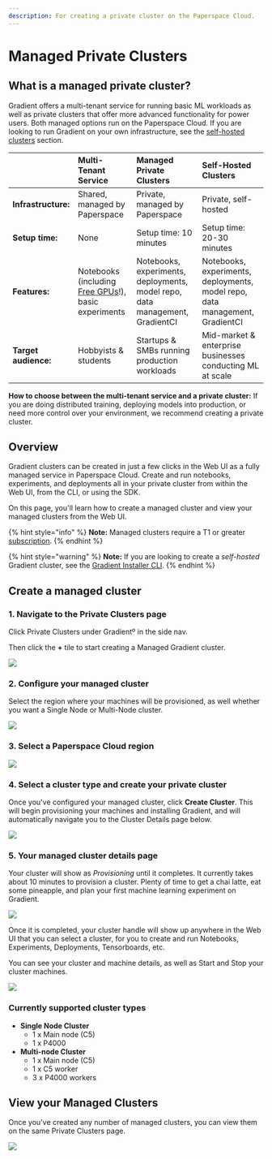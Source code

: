 ```yaml
---
description: For creating a private cluster on the Paperspace Cloud.
---
```


# Managed Private Clusters

## What is a managed private cluster?

Gradient offers a multi-tenant service for running basic ML workloads as well as private clusters that offer more advanced functionality for power users.  Both managed options run on the Paperspace Cloud.  If you are looking to run Gradient on your own infrastructure, see the [self-hosted clusters](self-hosted-clusters/) section.  

|  | Multi-Tenant Service | Managed Private Clusters | Self-Hosted Clusters |
| :--- | :--- | :--- | :--- |
| **Infrastructure:** | Shared, managed by Paperspace | Private, managed by Paperspace | Private, self-hosted |
| **Setup time:**  | None | Setup time: 10 minutes | Setup time: 20-30 minutes |
| **Features:**  | Notebooks \(including [Free GPUs](../../instances/free-instances.md)!\), basic experiments | Notebooks, experiments, deployments, model repo, data management, GradientCI | Notebooks, experiments, deployments, model repo, data management, GradientCI |
| **Target audience:**  | Hobbyists & students | Startups & SMBs running production workloads | Mid-market & enterprise businesses conducting ML at scale |

**How to choose between the multi-tenant service and a private cluster:** If you are doing distributed training, deploying models into production, or need more control over your environment, we recommend creating a private cluster.  

## Overview

Gradient clusters can be created in just a few clicks in the Web UI as a fully managed service in Paperspace Cloud. Create and run notebooks, experiments, and deployments all in your private cluster from within the Web UI, from the CLI, or using the SDK.

On this page, you'll learn how to create a managed cluster and view your managed clusters from the Web UI.

{% hint style="info" %}
**Note:** Managed clusters require a T1 or greater [subscription](https://gradient.paperspace.com/pricing).
{% endhint %}

{% hint style="warning" %}
**Note:** If you are looking to create a _self-hosted_ Gradient cluster, see the [Gradient Installer CLI](self-hosted-clusters/gradient-installer-cli.md).
{% endhint %}

## Create a managed cluster

### 1. Navigate to the Private Clusters page

Click Private Clusters under Gradientº in the side nav.

Then click the **+** tile to start creating a Managed Gradient cluster.

![](../../.gitbook/assets/screen-shot-2020-07-23-at-9.16.56-pm.png)

### 2. Configure your managed cluster

Select the region where your machines will be provisioned, as well whether you want a Single Node or Multi-Node cluster.

![](../../.gitbook/assets/screen-shot-2020-07-23-at-9.18.17-pm%20%281%29.png)

### 3. Select a Paperspace Cloud region

![](../../.gitbook/assets/screen-shot-2020-07-23-at-9.25.02-pm.png)

### 4. Select a cluster type and create your private cluster

Once you've configured your managed cluster, click **Create Cluster**. This will begin provisioning your machines and installing Gradient, and will automatically navigate you to the Cluster Details page below.

![](../../.gitbook/assets/screen-shot-2020-07-23-at-9.26.05-pm.png)

### 5. Your managed cluster details page

Your cluster will show as _Provisioning_ until it completes. It currently takes about 10 minutes to provision a cluster. Plenty of time to get a chai latte, eat some pineapple, and plan your first machine learning experiment on Gradient.

![](../../.gitbook/assets/screen-shot-2020-07-23-at-10.58.19-pm.png)

Once it is completed, your cluster handle will show up anywhere in the Web UI that you can select a cluster, for you to create and run Notebooks, Experiments, Deployments, Tensorboards, etc.

You can see your cluster and machine details, as well as Start and Stop your cluster machines.

![](../../.gitbook/assets/screen-shot-2020-07-23-at-11.11.52-pm.png)

### Currently supported cluster types

* **Single Node Cluster**
  * 1 x Main node \(C5\)
  * 1 x P4000
* **Multi-node Cluster**
  * 1 x Main node \(C5\)
  * 1 x C5 worker
  * 3 x P4000 workers

## View your Managed Clusters

Once you've created any number of managed clusters, you can view them on the same Private Clusters page.

![](../../.gitbook/assets/screen-shot-2020-07-23-at-10.48.52-pm.png)

